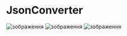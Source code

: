 # JsonConverter
![зображення](https://github.com/Maurvick/JsonConverter/assets/82706197/03ea7b83-da4f-4fe5-a857-dc83e8a47b42)
![зображення](https://github.com/Maurvick/JsonConverter/assets/82706197/fa21252f-b673-404b-ab88-961fb079da39)
![зображення](https://github.com/Maurvick/JsonConverter/assets/82706197/494e8940-8f93-4dc8-8b5b-7cd1fedb456b)
